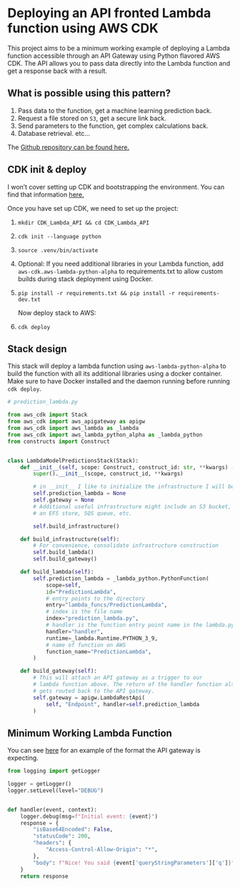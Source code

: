# Deploying an API fronted Lambda function using AWS CDK

This project aims to be a minimum working example of deploying a Lambda function accessible through an API Gateway using Python flavored AWS CDK. The API allows you to pass data directly into the Lambda function and get a response back with a result.

## What is possible using this pattern?

1)   Pass data to the function, get a machine learning prediction back.
2)   Request a file stored on `S3`, get a secure link back.
3)   Send parameters to the function, get complex calculations back.
4)   Database retrieval.
     etc...

The [Github repository can be found here.](https://github.com/wcheek/CDK_Lambda_API)

## CDK init & deploy

I won’t cover setting up CDK and bootstrapping the environment. You can find that information [here.](https://docs.aws.amazon.com/cdk/v2/guide/getting_started.html)

Once you have set up CDK, we need to set up the project:

1. `mkdir CDK_Lambda_API && cd CDK_Lambda_API`

2. `cdk init --language python`

3. `source .venv/bin/activate`

4. Optional: If you need additional libraries in your Lambda function, add `aws-cdk.aws-lambda-python-alpha` to requirements.txt to allow custom builds during stack deployment using Docker.

5. `pip install -r requirements.txt && pip install -r requirements-dev.txt`

    Now deploy stack to AWS:

6. `cdk deploy`

## Stack design

This stack will deploy a lambda function using `aws-lambda-python-alpha` to build the function with all its additional libraries using a docker container. Make sure to have Docker installed and the daemon running before running `cdk deploy`.

```python
# prediction_lambda.py

from aws_cdk import Stack
from aws_cdk import aws_apigateway as apigw
from aws_cdk import aws_lambda as _lambda
from aws_cdk import aws_lambda_python_alpha as _lambda_python
from constructs import Construct


class LambdaModelPredictionsStack(Stack):
    def __init__(self, scope: Construct, construct_id: str, **kwargs) -> None:
        super().__init__(scope, construct_id, **kwargs)

        # in __init__ I like to initialize the infrastructure I will be creating
        self.prediction_lambda = None
        self.gateway = None
        # Additional useful infrastructure might include an S3 bucket,
        # an EFS store, SQS queue, etc.

        self.build_infrastructure()

    def build_infrastructure(self):
        # For convenience, consolidate infrastructure construction
        self.build_lambda()
        self.build_gateway()

    def build_lambda(self):
        self.prediction_lambda = _lambda_python.PythonFunction(
            scope=self,
            id="PredictionLambda",
            # entry points to the directory
            entry="lambda_funcs/PredictionLambda",
            # index is the file name
            index="prediction_lambda.py",
            # handler is the function entry point name in the lambda.py file
            handler="handler",
            runtime=_lambda.Runtime.PYTHON_3_9,
            # name of function on AWS
            function_name="PredictionLambda",
        )

    def build_gateway(self):
        # This will attach an API gateway as a trigger to our
        # lambda function above. The return of the handler function also
        # gets routed back to the API gateway.
        self.gateway = apigw.LambdaRestApi(
            self, "Endpoint", handler=self.prediction_lambda
        )

```

## Minimum Working Lambda Function

You can see [here](https://docs.aws.amazon.com/apigateway/latest/developerguide/set-up-lambda-proxy-integrations.html) for an example of the format the API gateway is expecting.

```python
from logging import getLogger

logger = getLogger()
logger.setLevel(level="DEBUG")


def handler(event, context):
    logger.debug(msg=f"Initial event: {event}")
    response = {
        "isBase64Encoded": False,
        "statusCode": 200,
        "headers": {
            "Access-Control-Allow-Origin": "*",
        },
        "body": f"Nice! You said {event['queryStringParameters']['q']}",
    }
    return response

```

